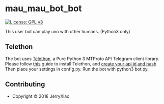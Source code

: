 # mau_mau_bot_bot
[![License: GPL v3](https://img.shields.io/badge/License-GPL%20v3-blue.svg)](./LICENSE)  

This user bot can play uno with other humans. (Python3 only)

## Telethon
The bot uses [Telethon](https://github.com/LonamiWebs/Telethon), a Pure Python 3 MTProto API Telegram client library.  
Please follow [this](https://telethon.readthedocs.io/en/stable/extra/basic/installation.html#installation) guide to install Telethon, and [create your api id and hash](https://telethon.readthedocs.io/en/stable/extra/basic/creating-a-client.html).  
Then place your settings in config.py.
Run the bot with python3 bot.py.

## Contributing
* Copyright © 2018 JerryXiao
